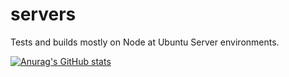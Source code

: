 # servers
Tests and builds mostly on Node at Ubuntu Server environments.

[![Anurag's GitHub stats](https://github-readme-stats.vercel.app/api?username=Dudeful&theme=dark&show_icons=true&count_private=true&hide=contribs)](https://github.com/anuraghazra/github-readme-stats)
